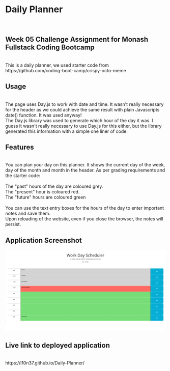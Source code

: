 # Daily Planner
<br />

## Week 05 Challenge Assignment for Monash Fullstack Coding Bootcamp
<br />
This is a daily planner, we used starter code from https://github.com/coding-boot-camp/crispy-octo-meme
<br />

## Usage
<br />
The page uses Day.js to work with date and time. 
It wasn't really necessary for the header as we could achieve the same result with plain Javascripts date() function. It was used anyway!
<br />
The Day.js library was used to generate which hour of the day it was.
I guess it wasn't really necessary to use Day.js for this either, but the library generated this information with a simple one liner of code.
<br />

## Features
<br />
You can plan your day on this planner. It shows the current day of the week, day of the month and month in the header. As per grading requirements and the starter code:
<br />
<br />
The "past" hours of the day are coloured grey. <br />
The "present" hour is coloured red. <br />
The "future" hours are coloured green<br />
<br />
You can use the text entry boxes for the hours of the day to enter important notes and save them. <br />
Upon reloading of the website, even if you close the browser, the notes will persist.


## Application Screenshot

<p align="center">
  <img src=assets/images/Screenshot.png>
</p>

## Live link to deployed application
<br />
https://l10n37.github.io/Daily-Planner/
